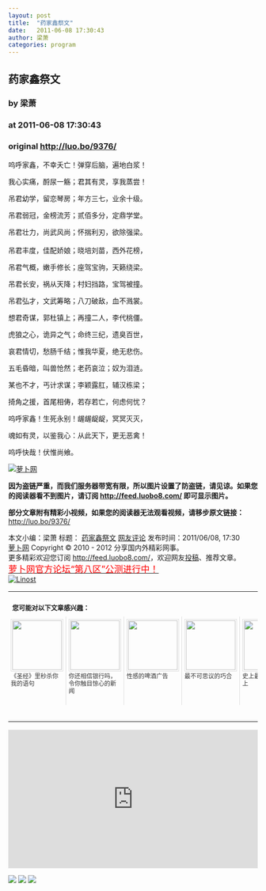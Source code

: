 ```yaml
---
layout: post
title:  "药家鑫祭文"
date:   2011-06-08 17:30:43
author: 梁萧
categories: program
---
```


## 药家鑫祭文
### by 梁萧
### at 2011-06-08 17:30:43
### original <http://luo.bo/9376/>

<p>呜呼家鑫，不幸夭亡！弹穿后脑，遍地白浆！</p><p>我心实痛，酹尿一觞；君其有灵，享我蒸尝！</p><p>吊君幼学，留恋琴房；年方三七，业余十级。</p><p>吊君弱冠，金榜流芳；贰佰多分，定鼎学堂。</p><p>吊君壮力，尚武风尚；怀揣利刃，欲除强梁。<br> <span></span><br> 吊君丰度，佳配娇娘；晓培刘苗，西外花榜，</p><p>吊君气概，嫩手修长；座驾宝驹，天籁绕梁。</p><p>吊君长安，祸从天降；村妇挡路，宝驾被撞。</p><p>吊君弘才，文武筹略；八刀破敌，血不溅裳。</p><p>想君奇谋，郭杜镇上；再撞二人，李代桃僵。</p><p>虎狼之心，诡异之气；命终三纪，遗臭百世，</p><p>哀君情切，愁肠千结；惟我华夏，绝无悲伤。</p><p>五毛昏暗，叫兽怆然；老药哀泣；奴为泪涟。</p><p>某也不才，丐计求谋；李颖露肛，辅汉栋梁；</p><p>掎角之援，首尾相俦，若存若亡，何虑何忧？</p><p>呜呼家鑫！生死永别！龌龌龊龊，冥冥灭灭，</p><p>魂如有灵，以鉴我心：从此天下，更无恶禽！</p><p>呜呼快哉！伏惟尚飨。</p><p><a title="萝卜网" href="http://dulei.si/files/2011/06/07/0e7363de9f02d218ed27e7c5ca12f782.jpg"><img src="http://dulei.si/files/2011/06/07/0e7363de9f02d218ed27e7c5ca12f782.jpg" alt="萝卜网" title="萝卜网" border="0"></a></p><p><strong>因为盗链严重，而我们服务器带宽有限，所以图片设置了防盗链，请见谅。如果您的阅读器看不到图片，请订阅 <a href="http://feed.luobo8.com/">http://feed.luobo8.com/</a> 即可显示图片。</strong></p><p><strong>部分文章附有精彩小视频，如果您的阅读器无法观看视频，请移步原文链接：</strong> <a href="http://luo.bo/9376/" title="药家鑫祭文">http://luo.bo/9376/</a></p> 本文小编：梁萧 标题： <a href="http://luo.bo/9376/" title="药家鑫祭文">药家鑫祭文</a> <a href="http://luo.bo/9376/#comments" title="to the comments">网友评论</a> 发布时间：2011/06/08, 17:30 <br> <a href="http://luo.bo/" title="萝卜网 - 人人都是艺术家">萝卜网</a> Copyright ©   2010 - 2012 分享国内外精彩网事。<br> 更多精彩欢迎您订阅 <a href="http://feed.luobo8.com/">http://feed.luobo8.com/</a>，欢迎网友<a href="http://luo.bo/delivery/">投稿</a>、推荐文章。<br> <a href="http://luo.bo/8888/"><font color="red" size="4">萝卜网官方论坛“第八区”公测进行中！</font></a><br> <a href="http://lino.st/" title="Linost"><img src="http://cdn2.dulei.si/files/85fea6cdf7af3b325f3404657e6fde6e.gif" alt="Linost" border="0"></a><br><table cellspacing="0" cellpadding="3" border="0" style="clear:both"><tr><td colspan="5"><b><font size="-1" style="display:block!important;padding:20px 0 5px!important">您可能对以下文章感兴趣：</font></b></td></tr><tr><td width="106" valign="top" style="padding:5px!important;margin:0!important"> <a title="《圣经》里秒杀你我的语句" style="text-decoration:none!important" href="http://app.wumii.com/ext/redirect.htm?url=http%3A%2F%2Fluo.bo%2F6817%2F&amp;from=http%3A%2F%2Fluo.bo%2F9376%2F"> <img style="margin:0!important;padding:2px!important;border:1px solid #dddddd!important;width:100px!important;height:100px!important" src="http://static.wumii.com/site_images/2011/04/27/5391594.jpg" width="100px" height="100px"><br> <font size="-1" color="#333333" style="display:block!important;line-height:15px!important;width:106px!important;font:12px/15px arial!important;height:60px!important;margin:3px 0 0 0!important;padding:0!important;overflow:hidden!important">《圣经》里秒杀你我的语句</font> </a></td><td width="106" valign="top" style="padding:5px!important;margin:0!important;border-left:1px solid #dddddd!important"> <a title="你还相信银行吗，令你触目惊心的新闻" style="text-decoration:none!important" href="http://app.wumii.com/ext/redirect.htm?url=http%3A%2F%2Fluo.bo%2F3734%2F&amp;from=http%3A%2F%2Fluo.bo%2F9376%2F"> <img style="margin:0!important;padding:2px!important;border:1px solid #dddddd!important;width:100px!important;height:100px!important" src="http://static.wumii.com/site_images/2010/12/24/1552546.jpg" width="100px" height="100px"><br> <font size="-1" color="#333333" style="display:block!important;line-height:15px!important;width:106px!important;font:12px/15px arial!important;height:60px!important;margin:3px 0 0 0!important;padding:0!important;overflow:hidden!important">你还相信银行吗，令你触目惊心的新闻</font> </a></td><td width="106" valign="top" style="padding:5px!important;margin:0!important;border-left:1px solid #dddddd!important"> <a title="性感的啤酒广告" style="text-decoration:none!important" href="http://app.wumii.com/ext/redirect.htm?url=http%3A%2F%2Fluo.bo%2F4587%2F&amp;from=http%3A%2F%2Fluo.bo%2F9376%2F"> <img style="margin:0!important;padding:2px!important;border:1px solid #dddddd!important;width:100px!important;height:100px!important" src="http://static.wumii.com/site_images/2011/01/27/2419568.jpg" width="100px" height="100px"><br> <font size="-1" color="#333333" style="display:block!important;line-height:15px!important;width:106px!important;font:12px/15px arial!important;height:60px!important;margin:3px 0 0 0!important;padding:0!important;overflow:hidden!important">性感的啤酒广告</font> </a></td><td width="106" valign="top" style="padding:5px!important;margin:0!important;border-left:1px solid #dddddd!important"> <a title="最不可思议的巧合" style="text-decoration:none!important" href="http://app.wumii.com/ext/redirect.htm?url=http%3A%2F%2Fluo.bo%2F2595%2F&amp;from=http%3A%2F%2Fluo.bo%2F9376%2F"> <img style="margin:0!important;padding:2px!important;border:1px solid #dddddd!important;width:100px!important;height:100px!important" src="http://static.wumii.com/site_images/2010/11/16/985097.jpg" width="100px" height="100px"><br> <font size="-1" color="#333333" style="display:block!important;line-height:15px!important;width:106px!important;font:12px/15px arial!important;height:60px!important;margin:3px 0 0 0!important;padding:0!important;overflow:hidden!important">最不可思议的巧合</font> </a></td><td width="106" valign="top" style="padding:5px!important;margin:0!important;border-left:1px solid #dddddd!important"> <a title="史上最牛的引体向上" style="text-decoration:none!important" href="http://app.wumii.com/ext/redirect.htm?url=http%3A%2F%2Fluo.bo%2F261%2F&amp;from=http%3A%2F%2Fluo.bo%2F9376%2F"> <img style="margin:0!important;padding:2px!important;border:1px solid #dddddd!important;width:100px!important;height:100px!important" src="http://static.wumii.com/site_images/2010/11/03/654253.jpg" width="100px" height="100px"><br> <font size="-1" color="#333333" style="display:block!important;line-height:15px!important;width:106px!important;font:12px/15px arial!important;height:60px!important;margin:3px 0 0 0!important;padding:0!important;overflow:hidden!important">史上最牛的引体向上</font> </a></td></tr><tr><td colspan="5" align="right"> <a style="text-decoration:none!important" href="http://www.wumii.com/widget/relatedItems.htm" title="无觅相关文章插件"> <font size="-1" color="#bbbbbb" style="display:block!important;font-family:arial!important;padding:5px 0!important;font-size:12px!important;color:#bbb!important">无觅</font> </a></td></tr></table><p><iframe src="http://feedads.g.doubleclick.net/~ah/f/7sv1ooo89v8jfelhdjk8plpa64/300/250?ca=1&amp;fh=280#http%3A%2F%2Fluo.bo%2F9376%2F" width="100%" height="280" frameborder="0" scrolling="no" marginwidth="0" marginheight="0"></iframe></p><div>
<a href="http://feeds.feedburner.com/~ff/tamd?a=mSPwuO-_t7s:H_05i6D0NpY:yIl2AUoC8zA"><img src="http://feeds.feedburner.com/~ff/tamd?d=yIl2AUoC8zA" border="0"></a> <a href="http://feeds.feedburner.com/~ff/tamd?a=mSPwuO-_t7s:H_05i6D0NpY:qj6IDK7rITs"><img src="http://feeds.feedburner.com/~ff/tamd?d=qj6IDK7rITs" border="0"></a> <a href="http://feeds.feedburner.com/~ff/tamd?a=mSPwuO-_t7s:H_05i6D0NpY:-BTjWOF_DHI"><img src="http://feeds.feedburner.com/~ff/tamd?i=mSPwuO-_t7s:H_05i6D0NpY:-BTjWOF_DHI" border="0"></a>
</div>